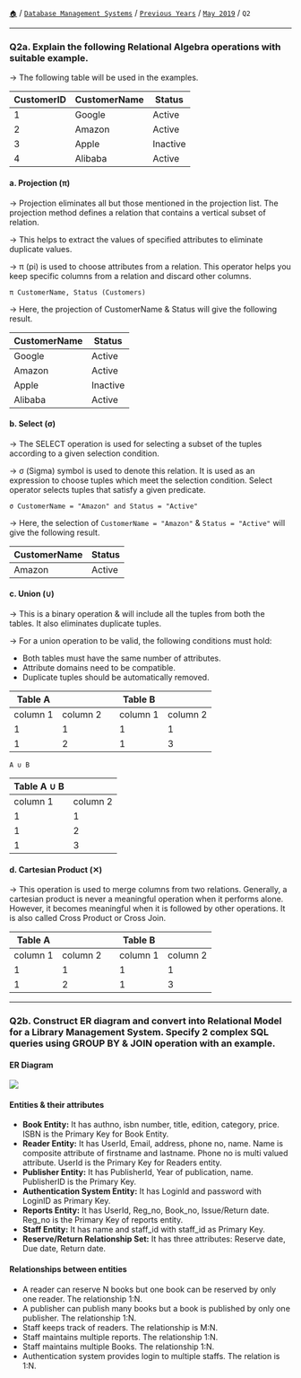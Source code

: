 [`🏠`](/) / [`Database Management Systems`](/s/dbms/) / [`Previous Years`](/s/dbms/previous-years/) / [`May 2019`](/s/dbms/previous-years/may-19/) / `Q2`

<hr />

### Q2a. Explain the following Relational Algebra operations with suitable example.

→ The following table will be used in the examples.

| CustomerID | CustomerName | Status   |
|------------|--------------|----------|
| 1          | Google       | Active   |
| 2          | Amazon       | Active   |
| 3          | Apple        | Inactive |
| 4          | Alibaba      | Active   |

#### a. Projection (π)

→ Projection eliminates all but those mentioned in the projection list.
The projection method defines a relation that contains a vertical subset of relation.

→ This helps to extract the values of specified attributes to eliminate duplicate values.

→ π (pi) is used to choose attributes from a relation.
This operator helps you keep specific columns from a relation and discard other columns.

```
π CustomerName, Status (Customers)
```

→ Here, the projection of CustomerName & Status will give the following result.

| CustomerName | Status   |
|--------------|----------|
| Google       | Active   |
| Amazon       | Active   |
| Apple        | Inactive |
| Alibaba      | Active   |

#### b. Select (σ)

→ The SELECT operation is used for selecting a subset of the tuples according to a given
selection condition.

→ σ (Sigma) symbol is used to denote this relation.
It is used as an expression to choose tuples which meet the selection condition.
Select operator selects tuples that satisfy a given predicate.

```
σ CustomerName = "Amazon" and Status = "Active"
```

→ Here, the selection of `CustomerName = "Amazon"` & `Status = "Active"` will give the following
result.

| CustomerName | Status   |
|--------------|----------|
| Amazon       | Active   |

#### c. Union (∪)

→ This is a binary operation & will include all the tuples from both the tables.
It also eliminates duplicate tuples.

→ For a union operation to be valid, the following conditions must hold:

* Both tables must have the same number of attributes.
* Attribute domains need to be compatible.
* Duplicate tuples should be automatically removed.

| Table A  |          |   | Table B  |          |
|----------|----------|---|----------|----------|
| column 1 | column 2 |   | column 1 | column 2 |
| 1        | 1        |   | 1        | 1        |
| 1        | 2        |   | 1        | 3        |

```
A ∪ B
```

| Table A ∪ B |          |
|-------------|----------|
| column 1    | column 2 |
| 1           | 1        |
| 1           | 2        |
| 1           | 3        |

#### d. Cartesian Product (✕)

→ This operation is used to merge columns from two relations.
Generally, a cartesian product is never a meaningful operation when it performs alone.
However, it becomes meaningful when it is followed by other operations.
It is also called Cross Product or Cross Join.

| Table A  |          |   | Table B  |          |
|----------|----------|---|----------|----------|
| column 1 | column 2 |   | column 1 | column 2 |
| 1        | 1        |   | 1        | 1        |
| 1        | 2        |   | 1        | 3        |

<hr />

### Q2b. Construct ER diagram and convert into Relational Model for a Library Management System. Specify 2 complex SQL queries using GROUP BY & JOIN operation with an example.

#### ER Diagram

![](https://media.geeksforgeeks.org/wp-content/uploads/20200923150244/ER1.png)

#### Entities & their attributes

* **Book Entity:** It has authno, isbn number, title, edition, category, price. ISBN is the Primary Key for Book Entity.
* **Reader Entity:** It has UserId, Email, address, phone no, name. Name is composite attribute of firstname and lastname. Phone no is multi valued attribute. UserId is the Primary Key for Readers entity.
* **Publisher Entity:** It has PublisherId, Year of publication, name. PublisherID is the Primary Key.
* **Authentication System Entity:** It has LoginId and password with LoginID as Primary Key.
* **Reports Entity:** It has UserId, Reg_no, Book_no, Issue/Return date. Reg_no is the Primary Key of reports entity.
* **Staff Entity:** It has name and staff_id with staff_id as Primary Key.
* **Reserve/Return Relationship Set:** It has three attributes: Reserve date, Due date, Return date.

#### Relationships between entities

* A reader can reserve N books but one book can be reserved by only one reader.
The relationship 1:N.
* A publisher can publish many books but a book is published by only one publisher.
The relationship 1:N.
* Staff keeps track of readers. The relationship is M:N.
* Staff maintains multiple reports. The relationship 1:N.
* Staff maintains multiple Books. The relationship 1:N.
* Authentication system provides login to multiple staffs. The relation is 1:N.
